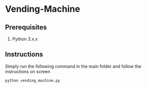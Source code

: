 # Vending-Machine

## Prerequisites
1. Python 3.x.x

## Instructions

Simply run the following command in the main folder and follow the instructions on screen
```bash
python vending_machine.py
